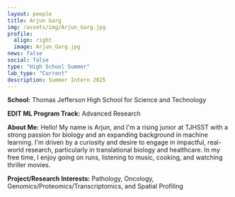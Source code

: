 ```yaml
---
layout: people
title: Arjun Garg
img: /assets/img/Arjun_Garg.jpg
profile:
  align: right
  image: Arjun_Garg.jpg
news: false
social: false
type: "High School Summer"
lab_type: "Current"
description: Summer Intern 2025
---
```


**School:** Thomas Jefferson High School for Science and Technology

**EDIT ML Program Track:**
Advanced Research

**About Me:**
Hello! My name is Arjun, and I'm a rising junior at TJHSST with a strong passion for biology and an expanding background in machine learning. I'm driven by a curiosity and desire to engage in impactful, real-world research, particularly in translational biology and healthcare. In my free time, I enjoy going on runs, listening to music, cooking, and watching thriller movies.

**Project/Research Interests:**
Pathology, Oncology, Genomics/Proteomics/Transcriptomics, and Spatial Profiling
    